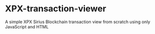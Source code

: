 # XPX-transaction-viewer
A simple XPX Sirius Blockchain transaction view from scratch using only JavaScript and HTML
